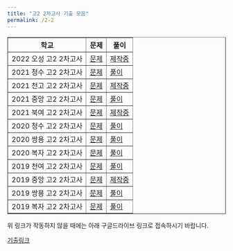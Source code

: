 ```yaml
---
title: "고2 2차고사 기출 모음"
permalink: /2-2
---
```

<table border="1">
<th>학교</th> <th>문제</th> <th>풀이</th> 
<tr>
	<td>2022 오성 고2 2차고사</td>
    <td><a href="/pdf/test2nd/2022/2022 오성 고2 2차고사.pdf">문제</a></td>
    <td><a href="/pdf/test2nd/2022풀이/%5B풀이%5D 2022 오성 고2 2차고사.pdf">제작중</a></td>
  </tr>
<tr>
	<td>2021 청수 고2 2차고사</td>
    <td><a href="/pdf/test2nd/2021/2021 청수 고2 2차고사.pdf">문제</a></td>
    <td><a href="/pdf/test2nd/2021풀이/%5B풀이%5D 2021 청수 고2 2차고사.pdf">풀이</a></td>
  </tr>
<tr>
	<td>2021 천고 고2 2차고사</td>
    <td><a href="/pdf/test2nd/2021/2021 천고 고2 2차고사.pdf">문제</a></td>
    <td><a href="/pdf/test2nd/2021풀이/%5B풀이%5D 2021 천고 고2 2차고사.pdf">제작중</a></td>
  </tr>
  <tr>
	<td>2021 중앙 고2 2차고사</td>
    <td><a href="/pdf/test2nd/2021/2021 중앙 고2 2차고사.pdf">문제</a></td>
    <td><a href="/pdf/test2nd/2021풀이/%5B풀이%5D 2021 중앙 고2 2차고사.pdf">풀이</a></td>
  </tr>
 <tr>
	<td>2021 북여 고2 2차고사</td>
    <td><a href="/pdf/test2nd/2021/2021 북여 고2 2차고사.pdf">문제</a></td>
    <td><a href="/pdf/test2nd/2021풀이/%5B풀이%5D 2021 북여 고2 2차고사.pdf">제작중</a></td>
  </tr>
  <tr>
	<td>2020 청수 고2 2차고사</td>
    <td><a href="/pdf/test2nd/2020/2020 청수 고2 2차고사.pdf">문제</a></td>
    <td><a href="/pdf/test2nd/2020풀이/%5B풀이%5D 2020 청수 고2 2차고사.pdf">풀이</a></td>
  </tr>
  <tr>
	<td>2020 쌍용 고2 2차고사</td>
    <td><a href="/pdf/test2nd/2020/2020 쌍용 고2 2차고사.pdf">문제</a></td>
    <td><a href="/pdf/test2nd/2020풀이/%5B풀이%5D 2020 쌍용 고2 2차고사.pdf">풀이</a></td>
  </tr>
  <tr>
	<td>2020 복자 고2 2차고사</td>
    <td><a href="/pdf/test2nd/2020/2020 복자 고2 2차고사 기출.pdf">문제</a></td>
    <td><a href="/pdf/test2nd/2020풀이/%5B풀이%5D 2020 복자 고2 2차고사.pdf">풀이</a></td>
  </tr>
  <tr>
	<td>2019 천여 고2 2차고사</td>
    <td><a href="/pdf/test2nd/2019 천여(수1) 2차고사.pdf">문제</a></td>
    <td><a href="/pdf/test2nd/%5B풀이%5D 2019 천여 2차고사.pdf">풀이</a></td>
  </tr>
    <tr>
	<td>2019 중앙 고2 2차고사</td>
    <td><a href="/pdf/test2nd/2019 중앙(수1) 2차고사 기출.pdf">문제</a></td>
    <td><a href="/pdf/test2nd/%5B풀이%5D 2019 중앙(수1) 2차고사 기출.pdf">제작중</a></td>
  </tr>
  <tr>
	<td>2019 쌍용 고2 2차고사</td>
    <td><a href="/pdf/test2nd/2019 쌍용 고2 2차고사.pdf">문제</a></td>
    <td><a href="/pdf/test2nd/%5B풀이%5D 2019 쌍용 고2 2차고사.pdf">풀이</a></td>
  </tr>
  <tr>
	<td>2019 복자 고2 2차고사</td>
    <td><a href="/pdf/test2nd/2019 복자(수1) 2차고사 기출.pdf">문제</a></td>
    <td><a href="/pdf/test2nd/%5B풀이%5D 2019 복자 고2 2차고사.pdf">풀이</a></td>
  </tr>
  </table>

위 링크가 작동하지 않을 때에는 아래 구글드라이브 링크로 접속하시기 바랍니다.

[기출링크](https://drive.google.com/drive/folders/1UGlk_cz3JxXd47V4J7xAkEuPP_U67GFC?usp=sharing)